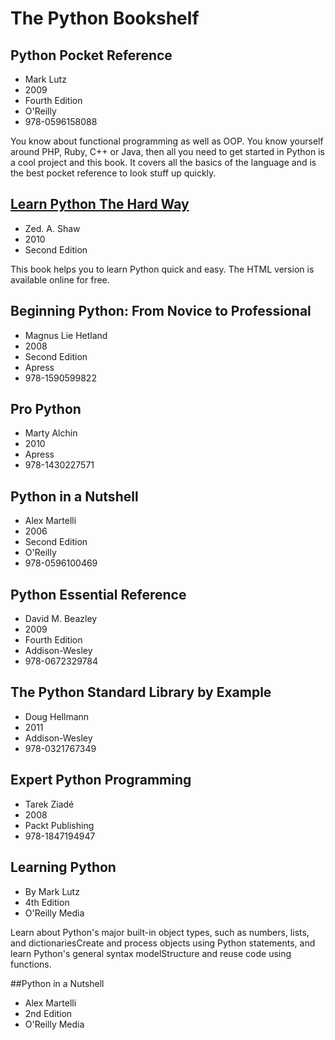 # The Python Bookshelf

## Python Pocket Reference
* Mark Lutz
* 2009
* Fourth Edition
* O'Reilly
* 978-0596158088

You know about functional programming as well as OOP. You know yourself
around PHP, Ruby, C++ or Java, then all you need to get started in
Python is a cool project and this book. It covers all the basics of the
language and is the best pocket reference to look stuff up quickly.

## [Learn Python The Hard Way](http://learnpythonthehardway.org/book/)
* Zed. A. Shaw
* 2010
* Second Edition

This book helps you to learn Python quick and easy. The HTML version is
available online for free.

## Beginning Python: From Novice to Professional
* Magnus Lie Hetland
* 2008
* Second Edition
* Apress
* 978-1590599822

## Pro Python
* Marty Alchin
* 2010
* Apress
* 978-1430227571

## Python in a Nutshell
* Alex Martelli
* 2006
* Second Edition
* O'Reilly
* 978-0596100469

## Python Essential Reference
* David M. Beazley
* 2009
* Fourth Edition
* Addison-Wesley
* 978-0672329784

## The Python Standard Library by Example
* Doug Hellmann
* 2011
* Addison-Wesley
* 978-0321767349

## Expert Python Programming
* Tarek Ziadé
* 2008
* Packt Publishing
* 978-1847194947

## Learning Python
* By Mark Lutz
* 4th Edition
* O'Reilly Media

Learn about Python's major built-in object types, such as numbers, lists, and dictionariesCreate and process objects using Python statements, and learn Python's general syntax modelStructure and reuse code using functions.

##Python in a Nutshell
* Alex Martelli
* 2nd Edition
* O'Reilly Media
